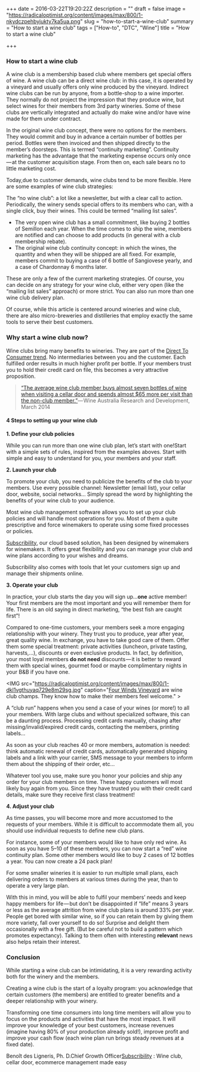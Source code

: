 +++
date = 2016-03-22T19:20:22Z
description = ""
draft = false
image = "https://radicaloptimist.org/content/images/max/800/1-nkydczpehbyjukty7ka5ua.png"
slug = "how-to-start-a-wine-club"
summary = "How to start a wine club"
tags = ["How-to", "DTC", "Wine"]
title = "How to start a wine club"

+++


### How to start a wine club

A wine club is a membership based club where members get special offers of wine. A wine club can be a direct wine club: in this case, it is operated by a vineyard and usually offers only wine produced by the vineyard. Indirect wine clubs can be run by anyone, from a bottle-shop to a wine importer. They normally do not project the impression that they produce wine, but select wines for their members from 3rd party wineries. Some of these clubs are vertically integrated and actually do make wine and/or have wine made for them under contract.

In the original wine club concept, there were no options for the members. They would commit and buy in advance a certain number of bottles per period. Bottles were then invoiced and then shipped directly to the member’s doorsteps. This is termed “continuity marketing”. Continuity marketing has the advantage that the marketing expense occurs only once — at the customer acquisition stage. From then on, each sale bears no to little marketing cost.

Today,due to customer demands, wine clubs tend to be more flexible. Here are some examples of wine club strategies:

The “no wine club”: a lot like a newsletter, but with a clear call to action. Periodically, the winery sends special offers to its members who can, with a single click, buy their wines. This could be termed “mailing list sales”.

* The very open wine club has a small commitment, like buying 2 bottles of Semillon each year. When the time comes to ship the wine, members are notified and can choose to add products (in general with a club membership rebate).
* The original wine club continuity concept: in which the wines, the quantity and when they will be shipped are all fixed. For example, members commit to buying a case of 6 bottle of Sangiovese yearly, and a case of Chardonnay 6 months later.

These are only a few of the current marketing strategies. Of course, you can decide on any strategy for your wine club, either very open (like the “mailing list sales” approach) or more strict. You can also run more than one wine club delivery plan.

Of course, while this article is centered around wineries and wine club, there are also micro-breweries and distilleries that employ exactly the same tools to serve their best customers.

### Why start a wine club now?

Wine clubs bring many benefits to wineries. They are part of the [Direct To Consumer trend](https://medium.com/dtc-wine/what-direct-to-consumer-dtc-represents-for-genuine-wine-makers-74f12b52057a#.yk73ttyzt). No intermediaries between you and the customer. Each fulfilled order results in much higher profit per bottle. If your members trust you to hold their credit card on file, this becomes a very attractive proposition.

> [“The average wine club member buys almost seven bottles of wine when visiting a cellar door and spends almost $65 more per visit than the non-club member.”](http://research.wineaustralia.com/boosting-sales-and-brand-loyalty-with-cellar-doors-and-wine-clubs/)— Wine Australia Research and Development, March 2014

#### 4 Steps to setting up your wine club

**1. Define your club policies**

While you can run more than one wine club plan, let’s start with one!Start with a simple sets of rules, inspired from the examples aboves. Start with simple and easy to understand for you, your members and your staff.

**2. Launch your club**

To promote your club, you need to publicize the benefits of the club to your members. Use every possible channel: Newsletter (email list), your cellar door, website, social networks… Simply spread the word by highlighting the benefits of your wine club to your audience.

Most wine club management software allows you to set up your club policies and will handle most operations for you. Most of them a quite prescriptive and force winemakers to operate using some fixed processes or policies.

[Subscribility](http://subscribility.com/), our cloud based solution, has been designed by winemakers for winemakers. It offers great flexibility and you can manage your club and wine plans according to your wishes and dreams.

Subscribility also comes with tools that let your customers sign up and manage their shipments online.

**3. Operate your club**

In practice, your club starts the day you will sign up…**one** active member! Your first members are the most important and you will remember them for life. There is an old saying in direct marketing, “the best fish are caught first”!

Compared to one-time customers, your members seek a more engaging relationship with your winery. They trust you to produce, year after year, great quality wine. In exchange, you have to take good care of them. Offer them some special treatment: private activities (luncheon, private tasting, harvests,…), discounts or even exclusive products. In fact, by definition, your most loyal members **do not need** discounts — it is better to reward them with special wines, gourmet food or maybe complimentary nights in your B&B if you have one.

<IMG src="https://radicaloptimist.org/content/images/max/800/1-dkl1vgthuyaq729e8m29sg.jpg" caption="<a href="http://fourwindsvineyard.com.au/" data-href="http://fourwindsvineyard.com.au/" class="markup--anchor markup--figure-anchor" rel="noopener" target="_blank">Four Winds Vineyard</a> are wine club champs. They know how to make their members feel&nbsp;welcome." >

A “club run” happens when you send a case of your wines (or more!) to all your members. With large clubs and without specialized software, this can be a daunting process. Processing credit cards manually, chasing after missing/invalid/expired credit cards, contacting the members, printing labels…

As soon as your club reaches 40 or more members, automation is needed: think automatic renewal of credit cards, automatically generated shipping labels and a link with your carrier, SMS message to your members to inform them about the shipping of their order, etc…

Whatever tool you use, make sure you honor your policies and ship any order for your club members on time. These happy customers will most likely buy again from you. Since they have trusted you with their credit card details, make sure they receive first class treatment!

**4. Adjust your club**

As time passes, you will become more and more accustomed to the requests of your members. While it is difficult to accommodate them all, you should use individual requests to define new club plans.

For instance, some of your members would like to have only red wine. As soon as you have 5–10 of these members, you can now start a “red” wine continuity plan. Some other members would like to buy 2 cases of 12 bottles a year. You can now create a 24 pack plan!

For some smaller wineries it is easier to run multiple small plans, each delivering orders to members at various times during the year, than to operate a very large plan.

With this in mind, you will be able to fulfil your members’ needs and keep happy members for life — but don’t be disappointed if “life” means 3 years or less as the average attrition from wine club plans is around 33% per year. People get bored with similar wine, so if you can retain them by giving them more variety, fall over yourself to do so! Surprise and delight them occasionally with a free gift. (But be careful not to build a pattern which promotes expectancy). Talking to them often with interesting **relevant** news also helps retain their interest.

### Conclusion

While starting a wine club can be intimidating, it is a very rewarding activity both for the winery and the members.

Creating a wine club is the start of a loyalty program: you acknowledge that certain customers (the members) are entitled to greater benefits and a deeper relationship with your winery.

Transforming one time consumers into long time members will allow you to focus on the products and activities that have the most impact. It will improve your knowledge of your best customers, increase revenues (imagine having 80% of your production already sold!), improve profit and improve your cash flow (each wine plan run brings steady revenues at a fixed date).

Benoît des Ligneris, Ph. D.Chief Growth Officer[Subscribility](http://subscribility.com/) : Wine club, cellar door, ecommerce management made easy

